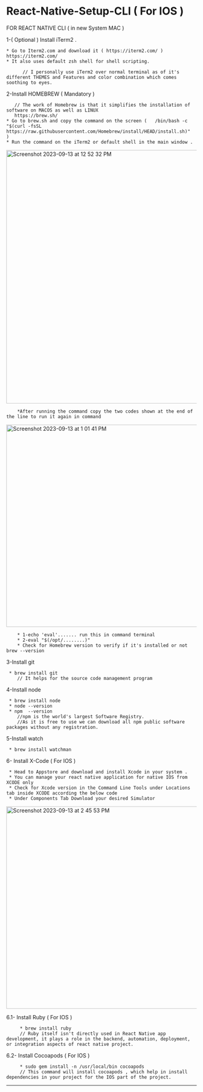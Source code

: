 # React-Native-Setup-CLI ( For IOS )
 FOR REACT NATIVE CLI (  in new System MAC  )
 
  1-( Optional ) Install iTerm2 .
	
    * Go to Iterm2.com and download it ( https://iterm2.com/ )
    https://iterm2.com/
    * It also uses default zsh shell for shell scripting.
    
          // I personally use iTerm2 over normal terminal as of it's different THEMES and Features and color combination which comes soothing to eyes.
        
  2-Install HOMEBREW ( Mandatory )
  
       // The work of Homebrew is that it simplifies the installation of software on MACOS as well as LINUX
       https://brew.sh/
    * Go to brew.sh and copy the command on the screen (   /bin/bash -c "$(curl -fsSL https://raw.githubusercontent.com/Homebrew/install/HEAD/install.sh)"    )
    * Run the command on the iTerm2 or default shell in the main window .

	
 <img width="669" alt="Screenshot 2023-09-13 at 12 52 32 PM" src="https://github.com/iamadityav/react-native-setup/assets/70755876/5654b396-611d-4bc3-986a-d8fd25ce1af1">

		*After running the command copy the two codes shown at the end of the line to run it again in command

<img width="534" alt="Screenshot 2023-09-13 at 1 01 41 PM" src="https://github.com/iamadityav/react-native-setup/assets/70755876/3416c1d2-01d6-4f77-ae5c-398185fc10d6">

		* 1-echo 'eval'....... run this in command terminal
		* 2-eval "$(/opt/........)"
		* Check for Homebrew version to verify if it's installed or not brew --version

 3-Install git
 		
	 * brew install git
		// It helps for the source code management program

 4-Install node

	 * brew install node
	 * node --version
	 * npm  --version
		//npm is the world's largest Software Registry.
		//As it is free to use we can download all npm public software packages without any registration.


 5-Install watch

	 * brew install watchman

 6- Install X-Code ( For IOS )

	 * Head to Appstore and download and install Xcode in your system .
	 * You can manage your react native application for native IOS from XCODE only
	 * Check for Xcode version in the Command Line Tools under Locations tab inside XCODE according the below code 
	 * Under Components Tab Download your desired Simulator

 <img width="534" alt="Screenshot 2023-09-13 at 2 45 53 PM" src="https://github.com/iamadityav/react-native-setup/assets/70755876/ce992aed-ba12-4113-810f-f8b26b7af894">

   6.1- Install Ruby ( For IOS )

	     * brew install ruby
 	     // Ruby itself isn't directly used in React Native app development, it plays a role in the backend, automation, deployment, or integration aspects of react native project.

   6.2- Install Cocoapods ( For IOS )

	     * sudo gem install -n /usr/local/bin cocoapods
 	     // This command will install cocoapods , which help in install dependencies in your project for the IOS part of the project.


	


 ----------------------------------------------------------------------------------------------------------------------------------------------------------------------------------------



 

 		
	

 
